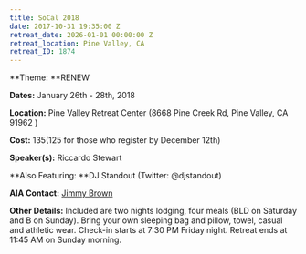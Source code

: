 ```yaml
---
title: SoCal 2018
date: 2017-10-31 19:35:00 Z
retreat_date: 2026-01-01 00:00:00 Z
retreat_location: Pine Valley, CA
retreat_ID: 1874
---
```


**Theme: **RENEW

**Dates:** January 26th - 28th, 2018

**Location:** Pine Valley Retreat Center (8668 Pine Creek Rd, Pine Valley, CA 91962 )

**Cost:** $135 ($125 for those who register by December 12th)

**Speaker(s):** Riccardo Stewart

**Also Featuring: **DJ Standout (Twitter: @djstandout)

**AIA Contact:** [Jimmy Brown](https://mail.google.com/mail/?view=cm&fs=1&tf=1&to=jimmy.brown@athletesinaction.org)

**Other Details:** Included are two nights lodging, four meals (BLD on Saturday and B on Sunday). Bring your own sleeping bag and pillow, towel, casual and athletic wear. Check-in starts at 7:30 PM Friday night. Retreat ends at 11:45 AM on Sunday morning.